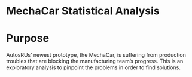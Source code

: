 # MechaCar Statistical Analysis

# Purpose
AutosRUs’ newest prototype, the MechaCar, is suffering from production troubles that are blocking the manufacturing team’s progress. This is an exploratory analysis to pinpoint the problems in order to find solutions.


